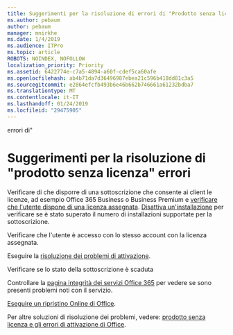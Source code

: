 ```yaml
---
title: Suggerimenti per la risoluzione di errori di "Prodotto senza licenza"
ms.author: pebaum
author: pebaum
manager: mnirkhe
ms.date: 1/4/2019
ms.audience: ITPro
ms.topic: article
ROBOTS: NOINDEX, NOFOLLOW
localization_priority: Priority
ms.assetid: 6422774e-c7a5-4894-a60f-cdef5ca60afe
ms.openlocfilehash: ab4b71da7d36496987ebea21c596b418dd81c3a5
ms.sourcegitcommit: e2864efcfb493b6e46b662b746661a61232bdba7
ms.translationtype: MT
ms.contentlocale: it-IT
ms.lasthandoff: 01/24/2019
ms.locfileid: "29475905"
---
```

errori di"

# <a name="suggestions-for-solving-unlicensed-product-errors"></a>Suggerimenti per la risoluzione di "prodotto senza licenza" errori

Verificare di che disporre di una sottoscrizione che consente ai client le licenze, ad esempio Office 365 Business o Business Premium e [verificare che l'utente dispone di una licenza assegnata](https://support.office.com/article/997596B5-4173-4627-B915-36ABAC6786DC). [Disattiva un'installazione](https://support.office.com/article/9b497c85-d0a4-4735-80fa-d3565bc05bd1) per verificare se è stato superato il numero di installazioni supportate per la sottoscrizione. 
  
Verificare che l'utente è accesso con lo stesso account con la licenza assegnata.
  
Eseguire la [risoluzione dei problemi di attivazione](https://aka.ms/SARA-OfficeActivation-Alchemy).
  
Verificare se lo stato della sottoscrizione è scaduta
  
Controllare la [pagina integrità dei servizi Office 365](https://support.office.com/article/932AD3AD-533C-418A-B938-6E44E8BC33B0) per vedere se sono presenti problemi noti con il servizio. 
  
[Eseguire un ripristino Online di Office](https://support.office.com/Article/7821d4b6-7c1d-4205-aa0e-a6b40c5bb88b).
  
Per altre soluzioni di risoluzione dei problemi, vedere: [prodotto senza licenza e gli errori di attivazione di Office](https://support.office.com/Article/0d23d3c0-c19c-4b2f-9845-5344fedc4380).
  

